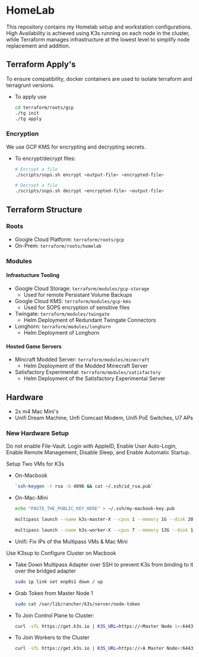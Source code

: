 # HomeLab
This repository contains my Homelab setup and workstation configurations. High Availability is achieved using K3s running on each node in the cluster, while Terraform manages infrastructure at the lowest level to simplify node replacement and addition. 

## Terraform Apply's
To ensure compatibility, docker containers are used to isolate terraform and terragrunt versions.

* To apply use
   ```bash
   cd terraform/roots/gcp
   ./tg init
   ./tg apply
   ```

### Encryption
We use GCP KMS for encrypting and decrypting secrets. 

* To encrypt/decrypt files:
    ```bash
    # Encrypt a file
    ./scripts/sops.sh encrypt <output-file> <encrypted-file>

    # Decrypt a file
    ./scripts/sops.sh decrypt <encrypted-file> <output-file>
    ```

## Terraform Structure
### Roots
* Google Cloud Platform: `terraform/roots/gcp` 
* On-Prem: `terraform/roots/homelab`

### Modules
#### Infrastucture Tooling
* Google Cloud Storage: `terraform/modules/gcp-storage`
    * Used for remote Persistant Volume Backups
* Google Cloud KMS: `terraform/modules/gcp-kms`
    * Used for SOPS encryption of sensitive files
* Twingate: `terraform/modules/twingate`
    * Helm Deployment of Redundant Twingate Connectors
* Longhorn: `terraform/modules/longhorn`
    * Helm Deployment of Longhorn
#### Hosted Game Servers
* Mincraft Modded Server: `terraform/modules/minecraft`
    * Helm Deployment of the Modded Minecraft Server
* Satisfactory Experimental: `terraform/modules/satisfactory`
    * Helm Deployment of the Satisfactory Experimental Server

## Hardware
* 2x m4 Mac Mini's
* Unifi Dream Machine, Unfi Comcast Modem, Unifi PoE Switches, U7 APs

### New Hardware Setup
Do not enable File-Vault. Login with AppleID, Enable User Auto-Login, Enable Remote Management, Disable Sleep, and Enable Automatic Startup.

Setup Two VMs for K3s
* On-Macbook 
    ```bash
    `ssh-keygen -t rsa -b 4096 && cat ~/.ssh/id_rsa.pub`
    ```
* On-Mac-Mini 
    ```bash
    echo "PASTE_THE_PUBLIC_KEY_HERE" > ~/.ssh/my-macbook-key.pub

    multipass launch --name k3s-master-X --cpus 1 --memory 1G --disk 20G  --network en0 --cloud-init <(echo "users: [{name: ubuntu, ssh_authorized_keys: [\"$(cat ~/.ssh/my-macbook-key.pub)\"]}]")
    
    multipass launch --name k3s-worker-X --cpus 7 --memory 13G --disk 150G --network en0 --cloud-init <(echo "users: [{name: ubuntu, ssh_authorized_keys: [\"$(cat ~/.ssh/my-macbook-key.pub)\"]}]")
    ```
* Unifi: Fix IPs of the Multipass VMs & Mac Mini

Use K3sup to Configure Cluster on Macbook
* Take Down Multipass Adapter over SSH to prevent K3s from binding to it over the bridged adapter
    ```bash
    sudo ip link set enp0s1 down / up
    ```
* Grab Token from Master Node 1
    ```bash
    sudo cat /var/lib/rancher/k3s/server/node-token
    ```
* To Join Control Plane to Cluster: 
    ```bash
    curl -sfL https://get.k3s.io | K3S_URL=https://<Master Node 1>:6443 K3S_TOKEN=<node-token> sh -s - server --node-ip <New Master IP> --advertise-address <New Master IP>
    ```
* To Join Workers to the Cluster
    ```bash 
    curl -sfL https://get.k3s.io | K3S_URL=https://<A Master Node>:6443 K3S_TOKEN=<node-token> sh -s - agent --node-ip 192.168.1.X
    ```